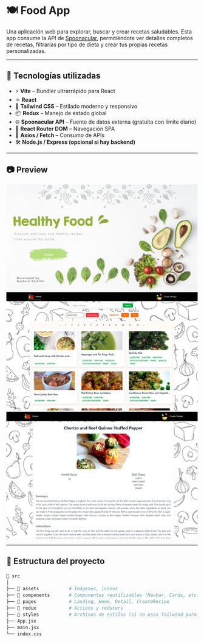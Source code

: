 # 🍽️ Food App

Una aplicación web para explorar, buscar y crear recetas saludables. Esta app consume la API de [Spoonacular](https://spoonacular.com/food-api), permitiéndote ver detalles completos de recetas, filtrarlas por tipo de dieta y crear tus propias recetas personalizadas.

---

## 🚀 Tecnologías utilizadas

- ⚡ **Vite** – Bundler ultrarrápido para React
- ⚛️ **React**
- 🎨 **Tailwind CSS** – Estilado moderno y responsivo
- 📦 **Redux** – Manejo de estado global
- 🌐 **Spoonacular API** – Fuente de datos externa (gratuita con límite diario)
- 💬 **React Router DOM** – Navegación SPA
- 🧪 **Axios / Fetch** – Consumo de APIs
- 🛠️ **Node.js / Express (opcional si hay backend)**

---

## 📷 Preview

![landing](./screenshots/landing.png)
![home](./screenshots/home.png)
![detail](./screenshots/detail.png)

---

## 📂 Estructura del proyecto

```bash
📁 src
│
├── 📁 assets           # Imágenes, iconos
├── 📁 components       # Componentes reutilizables (Navbar, Cards, etc.)
├── 📁 pages            # Landing, Home, Detail, CreateRecipe
├── 📁 redux            # Actions y reducers
├── 📁 styles           # Archivos de estilos (si no usas Tailwind puro)
├── App.jsx
├── main.jsx
└── index.css

